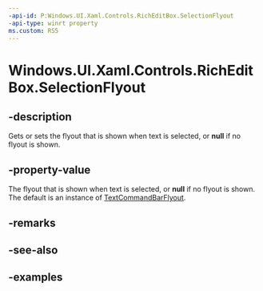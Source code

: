 ```yaml
---
-api-id: P:Windows.UI.Xaml.Controls.RichEditBox.SelectionFlyout
-api-type: winrt property
ms.custom: RS5
---
```


<!-- Property syntax.
public FlyoutBase SelectionFlyout { get;  set; }
-->

# Windows.UI.Xaml.Controls.RichEditBox.SelectionFlyout

## -description

Gets or sets the flyout that is shown when text is selected, or **null** if no flyout is shown.

## -property-value

The flyout that is shown when text is selected, or **null** if no flyout is shown. The default is an instance of [TextCommandBarFlyout](textcommandbarflyout.md).

## -remarks

## -see-also

## -examples

